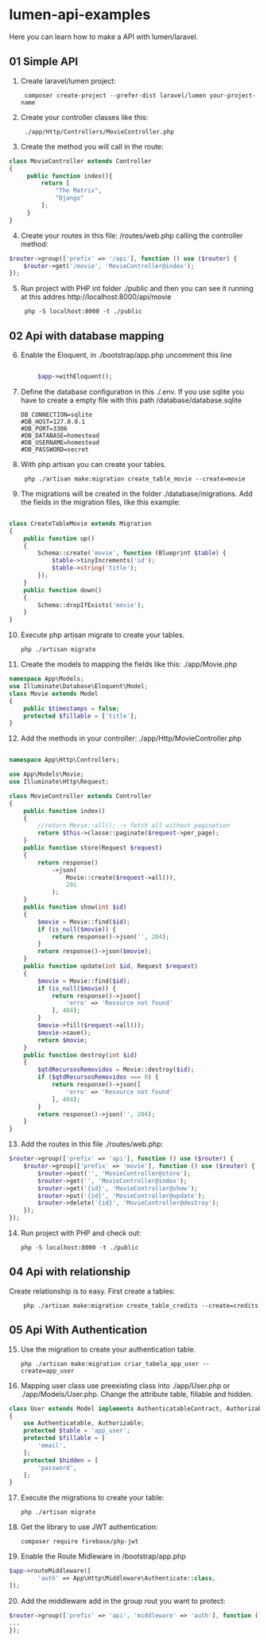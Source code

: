 # lumen-api-examples
Here you can learn how to make a API with lumen/laravel.


## 01 Simple API

1. Create laravel/lumen project: 

        composer create-project --prefer-dist laravel/lumen your-project-name

2. Create your controller classes like this:  

        ./app/Http/Controllers/MovieController.php

3. Create the method you will call in the route:
```php
class MovieController extends Controller
{
     public function index(){
         return [
             "The Matrix",
             "Django"
         ];
     }
}
```
4. Create your routes in this file: /routes/web.php calling the controller method: 
```php
$router->group(['prefix' => '/api'], function () use ($router) {
    $router->get('/movie', 'MovieController@index');
});
```

5. Run project with PHP int folder ./public and then you can see it running at this addres http://localhost:8000/api/movie

        php -S localhost:8000 -t ./public


## 02 Api with database mapping

6. Enable the Eloquent, in ./bootstrap/app.php uncomment this line  
```php

        $app->withEloquent();
```

7.  Define the database configuration in this ./.env. If you use sqlite you have to create a empty file with this path /database/database.sqlite
    
        DB_CONNECTION=sqlite
        #DB_HOST=127.0.0.1
        #DB_PORT=3306
        #DB_DATABASE=homestead
        #DB_USERNAME=homestead
        #DB_PASSWORD=secret

8. With php artisan you can create your tables.

        php ./artisan make:migration create_table_movie --create=movie

9.  The migrations will be created in the folder ./database/migrations. Add the fields in the migration files, like this example: 
```php

class CreateTableMovie extends Migration
{
    public function up()
    {
        Schema::create('movie', function (Blueprint $table) {
            $table->tinyIncrements('id');
            $table->string('title');
        });
    }
    public function down()
    {
        Schema::dropIfExists('movie');
    }
}
```
10. Execute php artisan migrate to create your tables.  

        php ./artisan migrate

11. Create the models to mapping the fields like this: ./app/Movie.php 
```php
namespace App\Models;
use Illuminate\Database\Eloquent\Model;
class Movie extends Model
{
    public $timestamps = false;
    protected $fillable = ['title'];
}

```
12. Add the methods in your controller: ./app/Http/MovieController.php 

```php

namespace App\Http\Controllers;

use App\Models\Movie;
use Illuminate\Http\Request;

class MovieController extends Controller
{
    public function index()
    {
        //return Movie::all(); -> fetch all without pagination
        return $this->classe::paginate($request->per_page);
    }
    public function store(Request $request)
    {
        return response()
            ->json(
                Movie::create($request->all()),
                201
            );
    } 
    public function show(int $id)
    {
        $movie = Movie::find($id);
        if (is_null($movie)) {
            return response()->json('', 204);
        }
        return response()->json($movie);
    }
    public function update(int $id, Request $request)
    {
        $movie = Movie::find($id);
        if (is_null($movie)) {
            return response()->json([
                'erro' => 'Resource not found'
            ], 404);
        }
        $movie->fill($request->all());
        $movie->save();
        return $movie;
    }
    public function destroy(int $id)
    {
        $qtdRecursosRemovidos = Movie::destroy($id);
        if ($qtdRecursosRemovidos === 0) {
            return response()->json([
                'erro' => 'Resource not found'
            ], 404);
        }
        return response()->json('', 204);
    }
}
```


13. Add the routes in this file ./routes/web.php: 

```php
$router->group(['prefix' => 'api'], function () use ($router) {
    $router->group(['prefix' => 'movie'], function () use ($router) {
        $router->post('', 'MovieController@store');
        $router->get('', 'MovieController@index');
        $router->get('{id}', 'MovieController@show');
        $router->put('{id}', 'MovieController@update');
        $router->delete('{id}', 'MovieController@destroy');
    });
});

```

14. Run project with PHP and check out:  

        php -S localhost:8000 -t ./public

## 04 Api with relationship

Create relationship is to easy. First create a tables: 

        php ./artisan make:migration create_table_credits --create=credits
## 05 Api With Authentication 

15. Use the migration to create your authentication table. 

        php ./artisan make:migration criar_tabela_app_user --create=app_user

16. Mapping user class use preexisting class into ./app/User.php or ./app/Models/User.php. 
Change the attribute table, fillable and hidden. 

```php
class User extends Model implements AuthenticatableContract, AuthorizableContract
{
    use Authenticatable, Authorizable;
    protected $table = 'app_user';
    protected $fillable = [
        'email',
    ];
    protected $hidden = [
        'password',
    ];
}
```
17. Execute the migrations to create your table: 

        php ./artisan migrate


18. Get the library to use JWT authentication:

        composer require firebase/php-jwt

19. Enable the Route Midleware in /bootstrap/app.php

```php
$app->routeMiddleware([
        'auth' => App\Http\Middleware\Authenticate::class,
]);
```

20. Add the middleware add in the group rout you want to protect: 

```php
$router->group(['prefix' => 'api', 'middleware' => 'auth'], function () use ($router) {
...
});
```